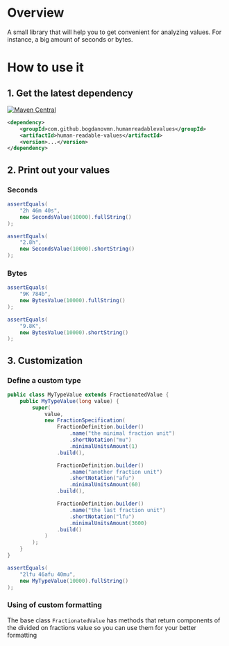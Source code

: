 

# Overview

A small library that will help you to get convenient for analyzing values. For instance, a big amount of seconds or bytes.

# How to use it

## 1. Get the latest dependency
[![Maven Central](
    https://maven-badges.herokuapp.com/maven-central/com.github.bogdanovmn.humanreadablevalues/human-readable-values/badge.svg
)]( https://maven-badges.herokuapp.com/maven-central/com.github.bogdanovmn.humanreadablevalues/human-readable-values)
```xml
<dependency>
    <groupId>com.github.bogdanovmn.humanreadablevalues</groupId>
    <artifactId>human-readable-values</artifactId>
    <version>...</version>
</dependency>
```

## 2. Print out your values
### Seconds
```java
assertEquals(
	"2h 46m 40s",
	new SecondsValue(10000).fullString()
);

assertEquals(
	"2.8h",
	new SecondsValue(10000).shortString()
);
```

### Bytes
```java
assertEquals(
	"9K 784b",
	new BytesValue(10000).fullString()
);

assertEquals(
	"9.8K",
	new BytesValue(10000).shortString()
);

```

## 3. Customization
### Define a custom type
```java
public class MyTypeValue extends FractionatedValue {
	public MyTypeValue(long value) {
		super(
			value,
			new FractionSpecification(
				FractionDefinition.builder()
					.name("the minimal fraction unit")
					.shortNotation("mu")
					.minimalUnitsAmount(1)
				.build(),

				FractionDefinition.builder()
					.name("another fraction unit")
					.shortNotation("afu")
					.minimalUnitsAmount(60)
				.build(),

				FractionDefinition.builder()
					.name("the last fraction unit")
					.shortNotation("lfu")
					.minimalUnitsAmount(3600)
				.build()
			)
		);
	}
}
```
```java
assertEquals(
	"2lfu 46afu 40mu",
	new MyTypeValue(10000).fullString()
);
```
### Using of custom formatting
The base class `FractionatedValue` has methods that return components of the divided on fractions value so you can use them for your better formatting
